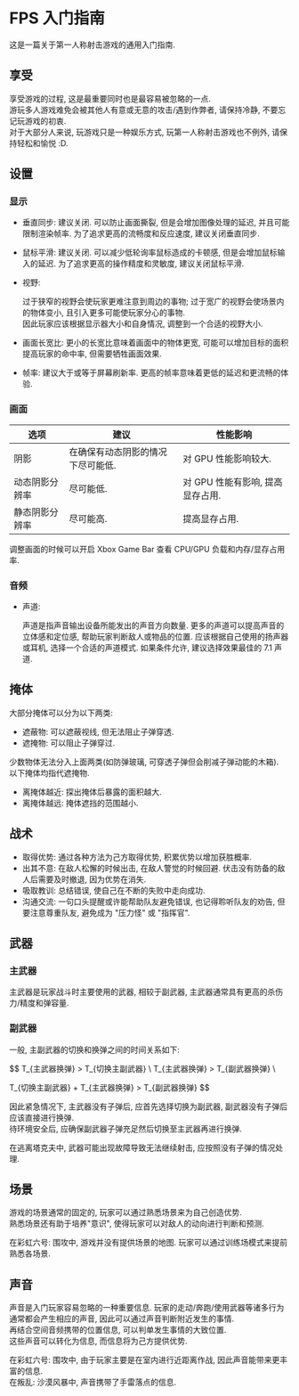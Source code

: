 # FPS 入门指南

这是一篇关于第一人称射击游戏的通用入门指南.  

## 享受

享受游戏的过程, 这是最重要同时也是最容易被忽略的一点.  
游玩多人游戏难免会被其他人有意或无意的攻击/遇到作弊者, 请保持冷静, 不要忘记玩游戏的初衷.  
对于大部分人来说, 玩游戏只是一种娱乐方式, 玩第一人称射击游戏也不例外, 请保持轻松和愉悦 :D.  

## 设置

### 显示

- 垂直同步: 建议关闭. 可以防止画面撕裂, 但是会增加图像处理的延迟, 并且可能限制渲染帧率. 为了追求更高的流畅度和反应速度, 建议关闭垂直同步.
- 鼠标平滑: 建议关闭. 可以减少低轮询率鼠标造成的卡顿感, 但是会增加鼠标输入的延迟. 为了追求更高的操作精度和灵敏度, 建议关闭鼠标平滑.
- 视野:

    过于狭窄的视野会使玩家更难注意到周边的事物; 过于宽广的视野会使场景内的物体变小, 且引入更多可能使玩家分心的事物.  
    因此玩家应该根据显示器大小和自身情况, 调整到一个合适的视野大小.  

- 画面长宽比: 更小的长宽比意味着画面中的物体更宽, 可能可以增加目标的面积提高玩家的命中率, 但需要牺牲画面效果.
- 帧率: 建议大于或等于屏幕刷新率. 更高的帧率意味着更低的延迟和更流畅的体验.

### 画面

| 选项           | 建议                              | 性能影响                         |
| -------------- | --------------------------------- | -------------------------------- |
| 阴影           | 在确保有动态阴影的情况下尽可能低. | 对 GPU 性能影响较大.             |
| 动态阴影分辨率 | 尽可能低.                         | 对 GPU 性能有影响, 提高显存占用. |
| 静态阴影分辨率 | 尽可能高.                         | 提高显存占用.                    |

调整画面的时候可以开启 Xbox Game Bar 查看 CPU/GPU 负载和内存/显存占用率.  

### 音频

- 声道:

    声道是指声音输出设备所能发出的声音方向数量. 更多的声道可以提高声音的立体感和定位感, 帮助玩家判断敌人或物品的位置. 应该根据自己使用的扬声器或耳机, 选择一个合适的声道模式. 如果条件允许, 建议选择效果最佳的 7.1 声道.

## 掩体

大部分掩体可以分为以下两类:  

- 遮蔽物: 可以遮蔽视线, 但无法阻止子弹穿透.
- 遮掩物: 可以阻止子弹穿过.

少数物体无法分入上面两类(如防弹玻璃, 可穿透子弹但会削减子弹动能的木箱).  
以下掩体均指代遮掩物.  

- 离掩体越近: 探出掩体后暴露的面积越大.
- 离掩体越远: 掩体遮挡的范围越小.

## 战术

- 取得优势: 通过各种方法为己方取得优势, 积累优势以增加获胜概率.
- 出其不意: 在敌人松懈的时候出击, 在敌人警觉的时候回避. 伏击没有防备的敌人后需要及时撤退, 因为优势在消失.
- 吸取教训: 总结错误, 使自己在不断的失败中走向成功.
- 沟通交流: 一句口头提醒或许能帮助队友避免错误, 也记得聆听队友的劝告, 但要注意尊重队友, 避免成为 "压力怪" 或 "指挥官".

## 武器

### 主武器

主武器是玩家战斗时主要使用的武器, 相较于副武器, 主武器通常具有更高的杀伤力/精度和弹容量.  

### 副武器

一般, 主副武器的切换和换弹之间的时间关系如下:  

$$
T_{主武器换弹} > T_{切换主副武器} \\
T_{主武器换弹} > T_{副武器换弹}   \\

T_{切换主副武器} + T_{主武器换弹} > T_{副武器换弹}
$$

因此紧急情况下, 主武器没有子弹后, 应首先选择切换为副武器, 副武器没有子弹后应该直接进行换弹.  
待环境安全后, 应确保副武器子弹充足然后切换至主武器再进行换弹.  

在逃离塔克夫中, 武器可能出现故障导致无法继续射击, 应按照没有子弹的情况处理.  

## 场景

游戏的场景通常的固定的, 玩家可以通过熟悉场景来为自己创造优势.  
熟悉场景还有助于培养"意识", 使得玩家可以对敌人的动向进行判断和预测.  

在彩虹六号: 围攻中, 游戏并没有提供场景的地图. 玩家可以通过训练场模式来提前熟悉各场景.  

## 声音

声音是入门玩家容易忽略的一种重要信息.
玩家的走动/奔跑/使用武器等诸多行为通常都会产生相应的声音, 因此可以通过声音判断附近发生的事情.  
再结合空间音频携带的位置信息, 可以判单发生事情的大致位置.  
这些声音可以转化为信息, 而信息将为己方提供优势.  

在彩虹六号: 围攻中, 由于玩家主要是在室内进行近距离作战, 因此声音能带来更丰富的信息.  
在叛乱: 沙漠风暴中, 声音携带了手雷落点的信息.  
